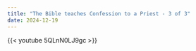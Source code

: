 ```yaml
---
title: "The Bible teaches Confession to a Priest - 3 of 3"
date: 2024-12-19
---
```


{{< youtube 5QLnN0LJ9gc >}}
